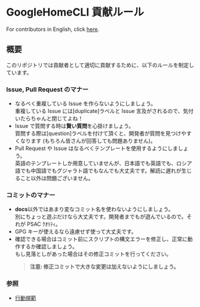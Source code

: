 # GoogleHomeCLI 貢献ルール

For contributors in English, click [here](CONTRIBUTING.md).

## 概要

このリポジトリでは貢献者として適切に貢献するために、以下のルールを制定しています。

### Issue, Pull Request のマナー

- なるべく重複している Issue を作らないようにしましょう。  
  重複している Issue には\[duplicate\]ラベルと Issue 言及がされるので、気付いたらちゃんと閉じてよね！
- Issue で質問する時は**賢い質問**を心掛けましょう。  
  質問する際は\[question\]ラベルを付けて頂くと、開発者が質問を見つけやすくなります (もちろん皆さんが回答しても問題ありません)。
- Pull Request や Issue はなるべくテンプレートを使用するようにしましょう。  
  英語のテンプレートしか用意していませんが、日本語でも英語でも、ロシア語でも中国語でもグジャラト語でもなんでも大丈夫です。解読に遅れが生じること以外は問題ございません。

### コミットのマナー

- **docs**以外ではあまり変なコミット名を使わないようにしましょう。  
  別にちょっと遊ぶだけなら大丈夫です。開発者までもが遊んでいるので。それが PSAC ｸｵﾘﾃｨ。
- GPG キーが使えるなら遠慮せず使って大丈夫です。
- 確認できる場合はコミット前にスクリプトの構文エラーを修正し、正常に動作するか確認しましょう。  
  もし見落としがあった場合はその修正コミットを行ってください。
  > **注意: 修正コミットで大きな変更は加えないようにしましょう。**

### 参照

- [行動規範](CODE_OF_CONDUCT.md)
